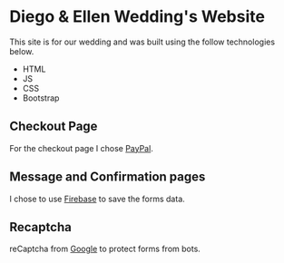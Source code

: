 # Diego &amp; Ellen Wedding's Website
This site is for our wedding and was built using the follow technologies below.

* HTML
* JS
* CSS
* Bootstrap

## Checkout Page
For the checkout page I chose [PayPal](https://www.paypal.com).

## Message and Confirmation pages
I chose to use [Firebase](https://console.firebase.google.com) to save the forms data.

## Recaptcha
reCaptcha from [Google](https://developers.google.com/recaptcha/) to protect forms from bots.
